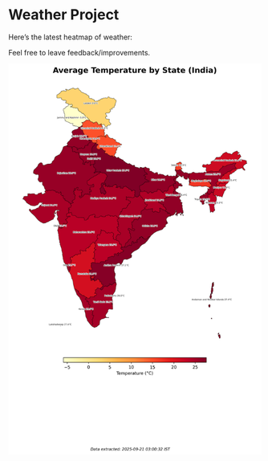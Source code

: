 # Weather Project

Here’s the latest heatmap of weather:

Feel free to leave feedback/improvements.

![India Heatmap](docs/assets/india_heatmap.png?v=CF1CFB)

